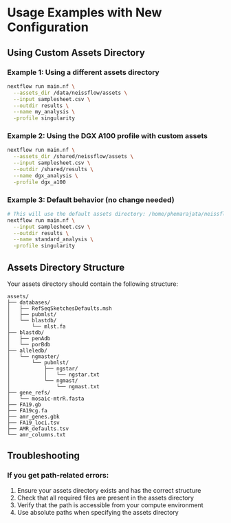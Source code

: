 # Usage Examples with New Configuration

## Using Custom Assets Directory

### Example 1: Using a different assets directory
```bash
nextflow run main.nf \
  --assets_dir /data/neissflow/assets \
  --input samplesheet.csv \
  --outdir results \
  --name my_analysis \
  -profile singularity
```

### Example 2: Using the DGX A100 profile with custom assets
```bash
nextflow run main.nf \
  --assets_dir /shared/neissflow/assets \
  --input samplesheet.csv \
  --outdir /shared/results \
  --name dgx_analysis \
  -profile dgx_a100
```

### Example 3: Default behavior (no change needed)
```bash
# This will use the default assets directory: /home/phemarajata/neissflow/assets
nextflow run main.nf \
  --input samplesheet.csv \
  --outdir results \
  --name standard_analysis \
  -profile singularity
```

## Assets Directory Structure

Your assets directory should contain the following structure:
```
assets/
├── databases/
│   ├── RefSeqSketchesDefaults.msh
│   ├── pubmlst/
│   └── blastdb/
│       └── mlst.fa
├── blastdb/
│   ├── penAdb
│   └── porBdb
├── alleledb/
│   └── ngmaster/
│       └── pubmlst/
│           ├── ngstar/
│           │   └── ngstar.txt
│           └── ngmast/
│               └── ngmast.txt
├── gene_refs/
│   └── mosaic-mtrR.fasta
├── FA19.gb
├── FA19cg.fa
├── amr_genes.gbk
├── FA19_loci.tsv
├── AMR_defaults.tsv
└── amr_columns.txt
```

## Troubleshooting

### If you get path-related errors:
1. Ensure your assets directory exists and has the correct structure
2. Check that all required files are present in the assets directory
3. Verify that the path is accessible from your compute environment
4. Use absolute paths when specifying the assets directory